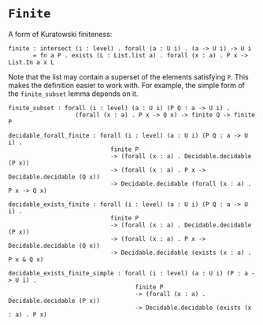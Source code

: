 # `Finite`

A form of Kuratowski finiteness:

    finite : intersect (i : level) . forall (a : U i) . (a -> U i) -> U i
           = fn a P . exists (L : List.list a) . forall (x : a) . P x -> List.In a x L

Note that the list may contain a superset of the elements satisfying
`P`.  This makes the definition easier to work with.  For example, the
simple form of the `finite_subset` lemma depends on it.

    finite_subset : forall (i : level) (a : U i) (P Q : a -> U i) .
                       (forall (x : a) . P x -> Q x) -> finite Q -> finite P

    decidable_forall_finite : forall (i : level) (a : U i) (P Q : a -> U i) .
                                 finite P
                                 -> (forall (x : a) . Decidable.decidable (P x))
                                 -> (forall (x : a) . P x -> Decidable.decidable (Q x))
                                 -> Decidable.decidable (forall (x : a) . P x -> Q x)

    decidable_exists_finite : forall (i : level) (a : U i) (P Q : a -> U i) .
                                 finite P
                                 -> (forall (x : a) . Decidable.decidable (P x))
                                 -> (forall (x : a) . P x -> Decidable.decidable (Q x))
                                 -> Decidable.decidable (exists (x : a) . P x & Q x)

    decidable_exists_finite_simple : forall (i : level) (a : U i) (P : a -> U i) .
                                        finite P
                                        -> (forall (x : a) . Decidable.decidable (P x))
                                        -> Decidable.decidable (exists (x : a) . P x)
